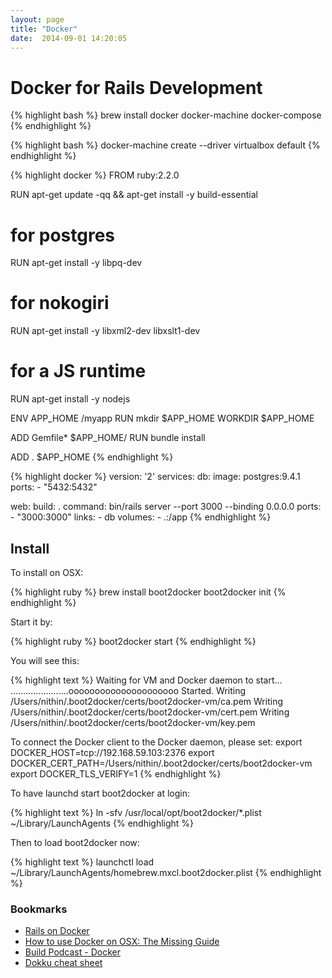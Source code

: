 ```yaml
---
layout: page
title: "Docker"
date:  2014-09-01 14:20:05
---
```


# Docker for Rails Development

{% highlight bash %}
brew install docker docker-machine docker-compose
{% endhighlight %}

{% highlight bash %}
docker-machine create --driver virtualbox default
{% endhighlight %}

{% highlight docker %}
FROM ruby:2.2.0

RUN apt-get update -qq && apt-get install -y build-essential

# for postgres
RUN apt-get install -y libpq-dev

# for nokogiri
RUN apt-get install -y libxml2-dev libxslt1-dev

# for a JS runtime
RUN apt-get install -y nodejs

ENV APP_HOME /myapp
RUN mkdir $APP_HOME
WORKDIR $APP_HOME

ADD Gemfile* $APP_HOME/
RUN bundle install

ADD . $APP_HOME
{% endhighlight %}

{% highlight docker %}
version: '2'
services:
  db:
    image: postgres:9.4.1
    ports:
      - "5432:5432"

  web:
    build: .
    command: bin/rails server --port 3000 --binding 0.0.0.0
    ports:
      - "3000:3000"
    links:
      - db
    volumes:
      - .:/app
{% endhighlight %}



## Install

To install on OSX:

{% highlight ruby %}
brew install boot2docker
boot2docker init
{% endhighlight %}

Start it by:

{% highlight ruby %}
boot2docker start
{% endhighlight %}

You will see this:

{% highlight text %}
Waiting for VM and Docker daemon to start...
.......................ooooooooooooooooooooo
Started.
Writing /Users/nithin/.boot2docker/certs/boot2docker-vm/ca.pem
Writing /Users/nithin/.boot2docker/certs/boot2docker-vm/cert.pem
Writing /Users/nithin/.boot2docker/certs/boot2docker-vm/key.pem

To connect the Docker client to the Docker daemon, please set:
    export DOCKER_HOST=tcp://192.168.59.103:2376
    export DOCKER_CERT_PATH=/Users/nithin/.boot2docker/certs/boot2docker-vm
    export DOCKER_TLS_VERIFY=1
{% endhighlight %}

To have launchd start boot2docker at login:

{% highlight text %}
ln -sfv /usr/local/opt/boot2docker/*.plist ~/Library/LaunchAgents
{% endhighlight %}

Then to load boot2docker now:

{% highlight text %}
launchctl load ~/Library/LaunchAgents/homebrew.mxcl.boot2docker.plist
{% endhighlight %}

### Bookmarks

- [Rails on Docker](http://robots.thoughtbot.com/rails-on-docker)
- [How to use Docker on OSX: The Missing Guide](http://viget.com/extend/how-to-use-docker-on-os-x-the-missing-guide)
- [Build Podcast - Docker](http://build-podcast.com/docker/)
- [Dokku cheat sheet](https://cheat.readthedocs.io/en/latest/django/dokku.html)
